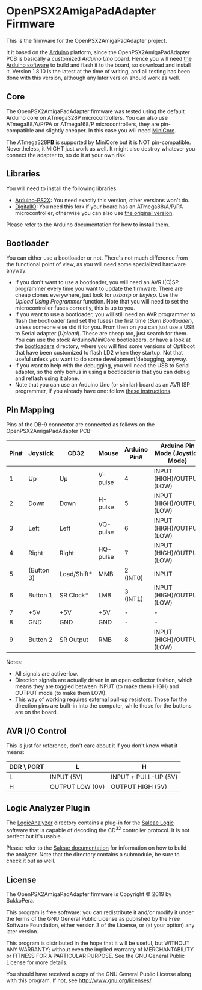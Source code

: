 # OpenPSX2AmigaPadAdapter Firmware

This is the firmware for the OpenPSX2AmigaPadAdapter project.

It it based on the [Arduino](https://www.arduino.cc) platform, since the OpenPSX2AmigaPadAdapter PCB is basically a customized *Arduino Uno* board. Hence you will need [the Arduino software](https://www.arduino.cc/en/Main/Software) to build and flash it to the board, so download and install it. Version 1.8.10 is the latest at the time of writing, and all testing has been done with this version, although any later version should work as well.

## Core
The OpenPSX2AmigaPadAdapter firmware was tested using the default Arduino core on ATmega328P microcontrollers. You can also use ATmega88/A/P/PA or ATmega168/P microcontrollers, they are pin-compatible and slightly cheaper. In this case you will need [MiniCore](https://github.com/MCUdude/MiniCore).

The ATmega328P**B** is supported by MiniCore but it is NOT pin-compatible. Nevertheless, it MIGHT just work as well. It might also destroy whatever you connect the adapter to, so do it at your own risk.

## Libraries
You will need to install the following libraries:
- [Arduino-PS2X](https://github.com/SukkoPera/Arduino-PS2X): You need exactly this version, other versions won't do.
- [DigitalIO](https://github.com/SukkoPera/DigitalIO): You need this fork if your board has an ATmega88/A/P/PA microcontroller, otherwise you can also use [the original version](https://github.com/greiman/DigitalIO).

Please refer to the Arduino documentation for how to install them.

## Bootloader
You can either use a bootloader or not. There's not much difference from the functional point of view, as you will need some specialized hardware anyway:
- If you don't want to use a bootloader, you will need an AVR I(C)SP programmer every time you want to update the firmware. There are cheap clones everywhere, just look for *usbasp* or *tinyisp*. Use the *Upload Using Programmer* function. Note that you will need to set the microcontroller fuses correctly, this is up to you.
- If you want to use a bootloader, you will still need an AVR programmer to flash the bootloader (and set the fuses) the first time (*Burn Bootloader*), unless someone else did it for you. From then on you can just use a USB to Serial adapter (*Upload*). These are cheap too, just search for them. You can use the stock Arduino/MiniCore bootloaders, or have a look at the [bootloaders](https://github.com/SukkoPera/OpenPSX2AmigaPadAdapter/tree/master/firmware/bootloaders) directory, where you will find some versions of Optiboot that have been customized to flash LD2 when they startup. Not that useful unless you want to do some development/debugging, anyway.
- If you want to help with the debugging, you will need the USB to Serial adapter, so the only bonus in using a bootloader is that you can debug and reflash using it alone.
- Note that you can use an Arduino Uno (or similar) board as an AVR ISP programmer, if you already have one: follow [these instructions](https://www.arduino.cc/en/Tutorial/ArduinoISP).

## Pin Mapping
Pins of the DB-9 connector are connected as follows on the OpenPSX2AmigaPadAdapter PCB:

|Pin#|Joystick  |CD32       |Mouse      |Arduino Pin#|Arduino Pin Mode (Joystick Mode)|Arduino Pin Mode (CD32 Mode)|Arduino Pin Mode (Mouse Mode)|
|----|----------|-----------|-----------|------------|--------------------------------|----------------------------|-----------------------------|
|1   |Up        |Up         |V-pulse    |4           |INPUT (HIGH)/OUTPUT (LOW)       |INPUT (HIGH)/OUTPUT (LOW)   |OUTPUT                       |
|2   |Down      |Down       |H-pulse    |5           |INPUT (HIGH)/OUTPUT (LOW)       |INPUT (HIGH)/OUTPUT (LOW)   |OUTPUT                       |
|3   |Left      |Left       |VQ-pulse   |6           |INPUT (HIGH)/OUTPUT (LOW)       |INPUT (HIGH)/OUTPUT (LOW)   |OUTPUT                       |
|4   |Right     |Right      |HQ-pulse   |7           |INPUT (HIGH)/OUTPUT (LOW)       |INPUT (HIGH)/OUTPUT (LOW)   |OUTPUT                       |
|5   |(Button 3)|Load/Shift*|MMB        |2 (INT0)    |INPUT                           |INPUT                       |INPUT                        |
|6   |Button 1  |SR Clock*  |LMB        |3 (INT1)    |INPUT (HIGH)/OUTPUT (LOW)       |INPUT                       |INPUT (HIGH)/OUTPUT (LOW)    |
|7   |+5V       |+5V        |+5V        |-           |-                               |-                           |-                            |
|8   |GND       |GND        |GND        |-           |-                               |-                           |-                            |
|9   |Button 2  |SR Output  |RMB        |8           |INPUT (HIGH)/OUTPUT (LOW)       |OUTPUT                      |INPUT (HIGH)/OUTPUT (LOW)    |

Notes:
- All signals are active-low.
- Direction signals are actually driven in an open-collector fashion, which means they are toggled between INPUT (to make them HIGH) and OUTPUT mode (to make them LOW).
- This way of working requires external pull-up resistors: Those for the direction pins are built-in into the computer, while those for the buttons are on the board.

## AVR I/O Control
This is just for reference, don't care about it if you don't know what it means:

|DDR \ PORT| L              | H                   |
|----------|----------------|---------------------|
| L        | INPUT (5V)     | INPUT + PULL-UP (5V)|
| H        | OUTPUT LOW (0V)| OUTPUT HIGH (5V)    |

## Logic Analyzer Plugin
The [LogicAnalyzer](https://github.com/SukkoPera/OpenPSX2AmigaPadAdapter/tree/master/firmware/LogicAnalyzer) directory contains a plug-in for the [Saleae Logic](https://www.saleae.com/downloads/) software that is capable of decoding the CD<sup>32</sup> controller protocol. It is not perfect but it's usable.

Please refer to the [Saleae documentation](https://github.com/saleae/SampleAnalyzer/tree/master/docs) for information on how to build the analyzer. Note that the directory contains a submodule, be sure to check it out as well.

## License
The OpenPSX2AmigaPadAdapter firmware is Copyright &copy; 2019 by SukkoPera.

This program is free software: you can redistribute it and/or modify it under the terms of the GNU General Public License as published by the Free Software Foundation, either version 3 of the License, or (at your option) any later version.

This program is distributed in the hope that it will be useful, but WITHOUT ANY WARRANTY; without even the implied warranty of MERCHANTABILITY or FITNESS FOR A PARTICULAR PURPOSE.  See the GNU General Public License for more details.

You should have received a copy of the GNU General Public License along with this program. If not, see <http://www.gnu.org/licenses/>.
